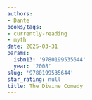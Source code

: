 ```yaml
---
authors:
- Dante
books/tags:
- currently-reading
- myth
date: 2025-03-31
params:
  isbn13: '9780199535644'
  year: '2008'
slug: '9780199535644'
star_rating: null
title: The Divine Comedy
---
```


<!--more-->